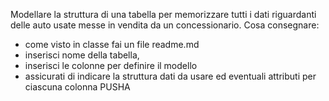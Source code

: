 Modellare la struttura di una tabella per memorizzare tutti i dati riguardanti delle auto usate messe in vendita da un concessionario.
Cosa consegnare:
- come visto in classe fai un file readme.md
- inserisci nome della tabella,
- inserisci le colonne per definire il modello
- assicurati di indicare la struttura dati da usare ed eventuali attributi per ciascuna colonna
PUSHA


